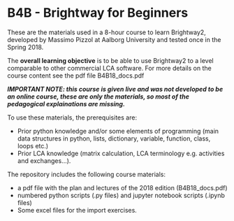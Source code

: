 # B4B - Brightway for Beginners

These are the materials used in a 8-hour course to learn Brightway2, developed by Massimo Pizzol at Aalborg University and tested once in the Spring 2018.

The **overall learning objective** is to be able to use Brightway2 to a level comparable to other commercial LCA software. For more details on the course content see the pdf file B4B18_docs.pdf

_**IMPORTANT NOTE: this course is given live and was not developed to be an online course, these are only the materials, so most of the pedagogical explainations are missing.**_

To use these materials, the prerequisites are: 

- Prior python knowledge and/or some elements of programming (main data structures in python, lists, dictionary, variable, function, class, loops etc.) 
- Prior LCA knowledge (matrix calculation, LCA terminology e.g. activities and exchanges...). 

The repository includes the following course materials:

- a pdf file with the plan and lectures of the 2018 edition (B4B18_docs.pdf)
- numbered python scripts (.py files) and jupyter notebook scripts (.ipynb files)
- Some excel files for the import exercises.
